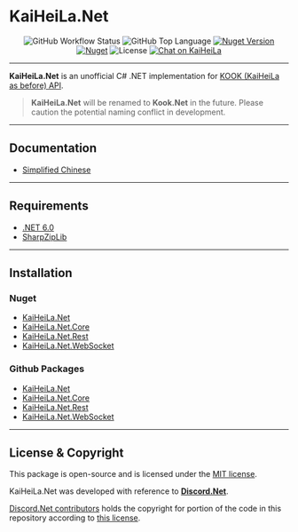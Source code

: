 # KaiHeiLa.Net

<p align="center">
<img alt="GitHub Workflow Status" src="https://img.shields.io/github/workflow/status/gehongyan/KaiHeiLa.Net/KaiHeiLa.Net%20Deploy?label=build">
<img alt="GitHub Top Language" src="https://img.shields.io/github/languages/top/gehongyan/KaiHeiLa.Net">
<a href="https://www.nuget.org/packages/KaiHeiLa.Net"><img alt="Nuget Version" src="https://img.shields.io/nuget/v/KaiHeiLa.Net"></a>
<a href="https://www.nuget.org/packages/KaiHeiLa.Net"><img alt="Nuget" src="https://img.shields.io/nuget/dt/KaiHeiLa.Net.Core?color=%230099ff"></a>
<img alt="License" src="https://img.shields.io/github/license/gehongyan/KaiHeiLa.Net">
<a href="https://kook.top/EvxnOb"><img alt="Chat on KaiHeiLa" src="https://www.kookapp.cn/api/v3/badge/guild?guild_id=1591057729615250"></a>
</p>

---

**KaiHeiLa.Net** is an unofficial C# .NET implementation for [KOOK (KaiHeiLa as before) API](https://developer.kaiheila.cn/doc/intro).

> **KaiHeiLa.Net** will be renamed to **Kook.Net** in the future. Please caution the potential naming conflict in development.

---

## Documentation

- [Simplified Chinese](https://kaiheila.net)

---

## Requirements

- [.NET 6.0](https://dotnet.microsoft.com/en-us/download/dotnet/6.0)
- [SharpZipLib](https://github.com/icsharpcode/SharpZipLib)

---

## Installation

### Nuget

- [KaiHeiLa.Net](https://www.nuget.org/packages/KaiHeiLa.Net/)
- [KaiHeiLa.Net.Core](https://www.nuget.org/packages/KaiHeiLa.Net.Core/)
- [KaiHeiLa.Net.Rest](https://www.nuget.org/packages/KaiHeiLa.Net.Rest/)
- [KaiHeiLa.Net.WebSocket](https://www.nuget.org/packages/KaiHeiLa.Net.WebSocket/)

### Github Packages

- [KaiHeiLa.Net](https://github.com/gehongyan/KaiHeiLa.Net/packages/1386169)
- [KaiHeiLa.Net.Core](https://github.com/gehongyan/KaiHeiLa.Net/packages/1249886)
- [KaiHeiLa.Net.Rest](https://github.com/gehongyan/KaiHeiLa.Net/packages/1249887)
- [KaiHeiLa.Net.WebSocket](https://github.com/gehongyan/KaiHeiLa.Net/packages/1249888)

---

## License & Copyright

This package is open-source and is licensed under the [MIT license](LICENSE).

KaiHeiLa.Net was developed with reference to **[Discord.Net](https://github.com/discord-net/Discord.Net)**. 

[Discord.Net contributors](https://github.com/discord-net/Discord.Net/graphs/contributors) holds the copyright 
for portion of the code in this repository according to [this license](https://github.com/discord-net/Discord.Net/blob/dev/LICENSE).
